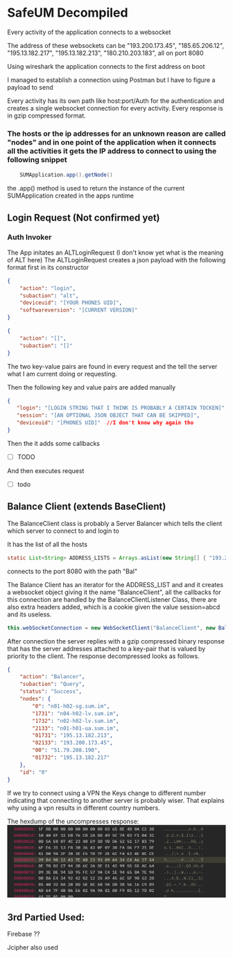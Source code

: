 # SafeUM Decompiled

Every activity of the application connects to a websocket

The address of these websockets can be
"193.200.173.45", "185.65.206.12", "195.13.182.217", "195.13.182.213", "180.210.203.183", all on port 8080

Using wireshark the application connects to the first address on boot

I managed to establish a connection using Postman but I have to figure a payload to send

Every activity has its own path like host:port/Auth for the authentication and creates a single websocket connection for every activity. Every response is in gzip compressed format.

### The hosts or the ip addresses for an unknown reason are called "nodes" and in one point of the application when it connects all the activities it gets the IP address to connect to using the following snippet

```java
    SUMApplication.app().getNode()
```

the .app() method is used to return the instance of the current SUMApplication created in the apps runtime

## Login Request (Not confirmed yet)

### Auth Invoker

The App initates an ALTLoginRequest (I don't know yet what is the meaning of ALT here)
The ALTLoginRequest creates a json payload with the following format first in its constructor

```json
{
    "action": "login",
    "subaction": "alt",
    "deviceuid": "[YOUR PHONES UID]",
    "softwareversion": "[CURRENT VERSION]"
}
```

```json
{
    "action": "[]",
    "subaction": "[]"
}
```
The two key-value pairs are found in every request and the tell the server what I am current doing or requesting.

Then the following key and value pairs are added manually

```json
{
   "login": "[LOGIN STRING THAT I THINK IS PROBABLY A CERTAIN TOCKEN]",
   "session": "[AN OPTIONAL JSON OBJECT THAT CAN BE SKIPPED]",
   "deviceuid": "[PHONES UID]"  //I don't know why again tho  
}
```

Then the it adds some callbacks
- [ ] TODO

And then executes request
- [ ] todo

## Balance Client (extends BaseClient)

The BalanceClient class is probably a Server Balancer which tells the client which server to connect to and login to

It has the list of all the hosts
```java 
static List<String> ADDRESS_LISTS = Arrays.asList(new String[] { "193.200.173.45", "185.65.206.12", "195.13.182.217", "195.13.182.213", "180.210.203.183" });
```

connects to the port 8080 with the path "Bal"

The Balance Client has an iterator for the ADDRESS_LIST and and it creates a websocket object giving it the name "BalanceClient", all the callbacks for this connection are handled by the BalanceClientListener Class, there are also extra headers added, which is a cookie given the value session=abcd and its useless.

```java
this.webSocketConnection = new WebSocketClient("BalanceClient", new BalanceClientListener(), this.extraHeaders, this);
```

After connection the server replies with a gzip compressed binary response that has the server addresses attached to a key-pair that is valued by priority to the client. The response decompressed looks as follows.
```json
{
	"action": "Balancer",
	"subaction": "Query",
	"status": "Success",
	"nodes": {
		"0": "n01-h02-sg.sum.im",
		"1731": "n04-h02-lv.sum.im",
		"1732": "n02-h02-lv.sum.im",
		"2133": "n01-h01-ua.sum.im",
		"01731": "195.13.182.213",
		"02133": "193.200.173.45",
		"00": "51.79.208.190",
		"01732": "195.13.182.217"
	},
	"id": "0"
}
```
If we try to connect using a VPN the Keys change to different number indicating that connecting to another server is probably wiser. That explains why using a vpn results in different country numbers.

The hexdump of the uncompresses response:
![](https://github.com/abdlrhman08/SafeUM-Decompilation/blob/main/res/hex.png?raw=true)

## 3rd Partied Used:

Firebase ??

Jcipher also used
